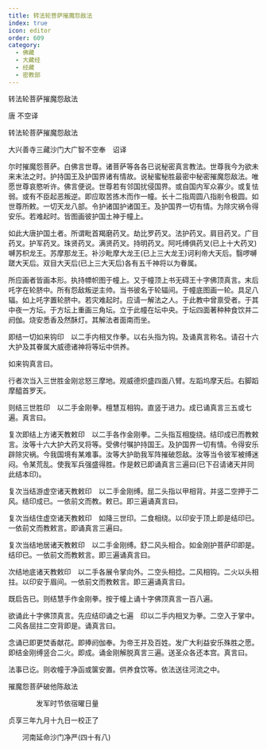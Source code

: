 ```yaml
---
title: 转法轮菩萨摧魔怨敌法
index: true
icon: editor
order: 609
category:
  - 佛藏
  - 大藏经
  - 经藏
  - 密教部
---
```


  转法轮菩萨摧魔怨敌法  

唐 不空译  

转法轮菩萨摧魔怨敌法  

大兴善寺三藏沙门大广智不空奉　诏译  

尔时摧魔怨菩萨。白佛言世尊。诸菩萨等各各已说秘密真言教法。世尊我今为欲未来末法之时。护持国王及护国界诸有情故。说秘蜜秘胜最密中秘密摧魔怨敌法。唯愿世尊哀愍听许。佛言便说。世尊若有邻国扰侵国界。或自国内军众寡少。或复怯弱。或有不臣起恶叛逆。即应取苦拣木而作一幢。长十二指周圆八指削令极圆。如世尊所敕。一切天龙八部。令护诸国护诸国王。及护国界一切有情。为除灾祸令得安乐。若难起时。皆图画彼护国土神于幢上。  

如此大唐护国土者。所谓毗首羯磨药叉。劫比罗药叉。法护药叉。肩目药叉。广目药叉。护军药叉。珠贤药叉。满贤药叉。持明药叉。阿吒缚俱药叉(已上十大药叉)嚩苏枳龙王。苏摩那龙王。补沙毗摩大龙王(已上三大龙王)诃利帝大天后。翳啰嚩蹉大天后。双目大天后(已上三大天后)各有五千神将以为眷属。  

所应画者皆画本形。执持幖帜图于幢上。又于幢顶上书无碍王十字佛顶真言。末后吒字在轮脐中。所有怨敌叛逆主帅。当书彼名于轮辐间。于幢底图画一轮。具足八辐。如上吒字置轮脐中。若灾难起时。应请一解法之人。于此教中曾禀受者。于其中夜一方坛。于方坛上重画三角坛。立于此幢在坛中央。于坛四面著种种食饮并二阏伽。烧安悉香及然酥灯。其解法者面南而坐。  

即结一切如来钩印　以二手内相叉作拳。以右头指为钩。及诵真言称名。请召十六大护及其眷属大威德诸神将等坛中供养。  

如来钩真言曰。  

行者次当入三世胜金刚忿怒三摩地。观威德炽盛四面八臂。左蹈坞摩天后。右脚蹈摩醯首罗天。  

则结三世胜印　以二手金刚拳。檀慧互相钩。直竖于进力。成已诵真言三五或七遍。真言曰。  

复次即结上方诸天教敕印　以二手各作金刚拳。二头指互相旋绕。结印成已而教敕言。汝等十六大护大药叉将等。受佛付嘱护持国王。及护国界一切有情。令得安乐辟除灾祸。今我国境有某难事。汝等大护助我军阵摧破怨敌。汝等当令彼军被缚迷闷。令某荒乱。使我军兵强盛得胜。作是敕已即诵真言三遍曰(已下召请诸天并同此结本印)。  

复次当结游虚空诸天教敕印　以二手金刚缚。屈二头指以甲相背。并竖二空押于二风。结印成已。一依前文而教。敕已。即三遍诵真言曰。  

复次当结住虚空诸天教敕印　如降三世印。二食相绕。以印安于顶上即是结印已。一依前文而教敕言。即诵真言三遍曰。  

复次当结地居诸天教敕印　以二手金刚缚。舒二风头相合。如金刚护菩萨印即是。结印已。一依前文而教敕言。即三遍诵真言曰。  

次结地底诸天教敕印　以二手各展令掌向外。二空头相捻。二风相钩。二火以头相拄。以印安于眉间。一依前文而教敕言。即三遍诵真言曰。  

既启告已。则结慧手作金刚拳。按于幢上诵十字佛顶真言一百八遍。  

欲诵此十字佛顶真言。先应结印诵之七遍　印以二手内相叉为拳。二空入于掌中。二风各屈拄二空背即是。诵真言曰。  

念诵已即更焚香献花。即捧阏伽奉。为帝王并及百姓。发广大利益安乐殊胜之愿。即结金刚缚竖合二火。即成。诵金刚解脱真言三遍。送圣众各还本宫。真言曰。  

法事已讫。则收幢于净函或箧安置。供养食饮等。依法送往河流之中。  

摧魔怨菩萨破他陈敌法  

　　　　发军时节依宿曜日量  

贞享三年九月十九日一校正了  

　　河南延命沙门净严(四十有八)  

